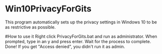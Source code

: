 # Win10PrivacyForGits
This program automatically sets up the privacy settings in Windows 10 to be as restrictive as possible.

#How to use it
Right click PrivacyForGits.bat and run as administrator.
When prompted, type in an y and press enter.
Wait for the process to complete.
Done!
If you get "Access denied", you didn't run it as admin.
